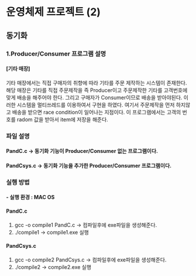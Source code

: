 # 운영체제 프로젝트 (2)
## 동기화
### 1.Producer/Consumer 프로그램 설명
#### [기타 매장]
기타 매장에서는 직접 구매자의 취향에 따라 기타를 주문 제작하는 시스템이 존재한다. 
해당 매장은 기타를 직접 주문제작을 즉 Producer이고  주문제작한 기타를 고객번호에 맞게 배송을 해주어야 한다. 그리고
구매자가 Consumer이므로 배송을 받아야된다. 이러한 시스템을 멀티쓰레드를 이용하여서 구현을 하였다. 
  여기서 주문제작을 먼저 하지않고 배송을 받으면 race condition이 일어나는 지점이다. 이 프로그램에서는 고객의 번호를 radom
값을 받아서 item에 저장을 해준다.

### 파일 설명
#### PandC.c -> 동기화 기능이 Producer/Consumer 없는 프로그램이다.
#### PandCsys.c -> 동기화 기능을 추가한 Producer/Consumer 프로그램이다.

### 실행 방법
#### - 실행 환경 : MAC OS
#### PandC.c
1. gcc -o compile1 PandC.c -> 컴파일후에 exe파일을 생성해준다.
2. ./compile1 -> compile1.exe 실행
#### PandCsys.c
1. gcc -o compile2 PandCsys.c -> 컴파일후에 exe파일을 생성해준다.
2. ./compile2 -> compile2.exe 실행
